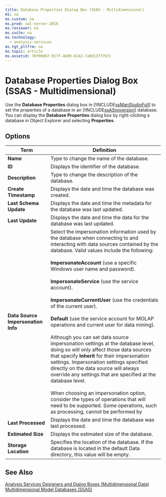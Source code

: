 ```yaml
---
title: Database Properties Dialog Box (SSAS - Multidimensional)
H1: na
ms.custom: na
ms.prod: sql-server-2016
ms.reviewer: na
ms.suite: na
ms.technology: 
  - analysis-services
ms.tgt_pltfrm: na
ms.topic: article
ms.assetid: 70f000b7-917f-4699-b142-7a0d13ff767c
---
```

# Database Properties Dialog Box (SSAS - Multidimensional)
  Use the **Database Properties** dialog box in [!INCLUDE[ssManStudioFull](../../Topics/TopicNameContainA/includes/ssManStudioFull_md.md)] to set the properties of a database in an [!INCLUDE[ssASnoversion](../../Topics/TopicNameContainA/includes/ssASnoversion_md.md)] database. You can display the **Database Properties** dialog box by right-clicking a database in Object Explorer and selecting **Properties**.  
  
## Options  
  
|Term|Definition|  
|----------|----------------|  
|**Name**|Type to change the name of the database.|  
|**ID**|Displays the identifier of the database.|  
|**Description**|Type to change the description of the database.|  
|**Create Timestamp**|Displays the date and time the database was created.|  
|**Last Schema Update**|Displays the date and time the metadata for the database was last updated.|  
|**Last Update**|Displays the date and time the data for the database was last updated.|  
|**Data Source Impersonation Info**|Select the impersonation information used by the database when connecting to and interacting with data sources contained by the database. Valid values include the following:<br /><br /> **ImpersonateAccount** (use a specific Windows user name and password).<br /><br /> **ImpersonateService** (use the service account).<br /><br /> **ImpersonateCurrentUser** (use the credentials of the current user).<br /><br /> **Default** (use the service account for MOLAP operations and current user for data mining).<br /><br /> Although you can set data source impersonation settings at the database level, doing so will only affect those data sources that specify **Inherit** for their impersonation settings. Impersonation settings specified directly on the data source will always override any settings that are specified at the database level.<br /><br /> When choosing an impersonation option, consider the types of operations that will need to be supported. Some operations, such as processing, cannot be performed by|  
|**Last Processed**|Displays the date and time the database was last processed.|  
|**Estimated Size**|Displays the estimated size of the database.|  
|**Storage Location**|Specifies the location of the database. If the database is located in the default Data directory, this value will be empty.|  
  
## See Also  
 [Analysis Services Designers and Dialog Boxes &#40;Multidimensional Data&#41;](../../Topics/TopicNameNotContainA/Analysis-Services-Designers-and-Dialog-Boxes--Multidimensional-Data-.md)   
 [Multidimensional Model Databases &#40;SSAS&#41;](../../Topics/TopicNameNotContainA/Multidimensional-Model-Databases--SSAS-.md)  
  
  